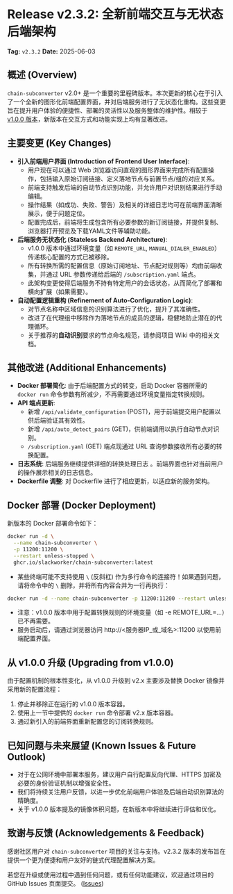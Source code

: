 # Release v2.3.2: 全新前端交互与无状态后端架构

**Tag:** `v2.3.2`
**Date:** 2025-06-03

## 概述 (Overview)

`chain-subconverter` v2.0+ 是一个重要的里程碑版本。本次更新的核心在于引入了一个全新的图形化前端配置界面，并对后端服务进行了无状态化重构。这些变更旨在提升用户体验的便捷性、部署的灵活性以及服务整体的维护性。相较于 [v1.0.0 版本](https://github.com/slackworker/chain-subconverter/releases/tag/v1.0.0)，新版本在交互方式和功能实现上均有显著改进。

## 主要变更 (Key Changes)

* **引入前端用户界面 (Introduction of Frontend User Interface)**:
    * 用户现在可以通过 Web 浏览器访问直观的图形界面来完成所有配置操作，包括输入原始订阅链接、定义落地节点与前置节点/组的对应关系。
    * 前端支持触发后端的自动节点识别功能，并允许用户对识别结果进行手动编辑。
    * 操作结果（如成功、失败、警告）及相关的详细日志均可在前端界面清晰展示，便于问题定位。
    * 配置完成后，前端将生成包含所有必要参数的新订阅链接，并提供复制、浏览器打开预览及下载YAML文件等辅助功能。
* **后端服务无状态化 (Stateless Backend Architecture)**:
    * v1.0.0 版本中通过环境变量（如 `REMOTE_URL`, `MANUAL_DIALER_ENABLED`）传递核心配置的方式已被移除。
    * 所有转换所需的配置信息（原始订阅地址、节点配对规则等）均由前端收集，并通过 URL 参数传递给后端的 `/subscription.yaml` 端点。
    * 此架构变更使得后端服务不持有特定用户的会话状态，从而简化了部署和横向扩展（如果需要）。
* **自动配置逻辑重构 (Refinement of Auto-Configuration Logic)**:
    * 对节点名称中区域信息的识别算法进行了优化，提升了其准确性。 
    * 改进了在代理组中移除作为落地节点的成员的逻辑，稳健地防止潜在的代理循环。
    * 关于推荐的**自动识别**要求的节点命名规范，请参阅项目 Wiki 中的相关文档。

## 其他改进 (Additional Enhancements)

* **Docker 部署简化**: 由于后端配置方式的转变，启动 Docker 容器所需的 `docker run` 命令参数有所减少，不再需要通过环境变量指定转换规则。
* **API 端点更新**:
    * 新增 `/api/validate_configuration` (POST)，用于前端提交用户配置以供后端验证其有效性。
    * 新增 `/api/auto_detect_pairs` (GET)，供前端调用以执行自动节点对识别。
    * `/subscription.yaml` (GET) 端点现通过 URL 查询参数接收所有必要的转换配置。
* **日志系统**: 后端服务继续提供详细的转换处理日志 。前端界面也针对当前用户的操作展示相关的日志信息。
* **Dockerfile 调整**: 对 Dockerfile 进行了相应更新，以适应新的服务架构。

## Docker 部署 (Docker Deployment)

新版本的 Docker 部署命令如下：

```bash
docker run -d \
  --name chain-subconverter \
  -p 11200:11200 \
  --restart unless-stopped \
  ghcr.io/slackworker/chain-subconverter:latest
```

* 某些终端可能不支持使用 `\` (反斜杠) 作为多行命令的连接符！如果遇到问题，请将命令中的 `\` 删除，并将所有内容合并为一行再执行：

```bash
docker run -d --name chain-subconverter -p 11200:11200 --restart unless-stopped ghcr.io/slackworker/chain-subconverter:latest
```

* 注意：v1.0.0 版本中用于配置转换规则的环境变量（如 -e REMOTE_URL=...）已不再需要。 
* 服务启动后，请通过浏览器访问 http://<服务器IP_或_域名>:11200 以使用前端配置界面。

## 从 v1.0.0 升级 (Upgrading from v1.0.0)

由于配置机制的根本性变化，从 v1.0.0 升级到 v2.x 主要涉及替换 Docker 镜像并采用新的配置流程：

1.  停止并移除正在运行的 v1.0.0 版本容器。
2.  使用上一节中提供的 `docker run` 命令部署 v2.x 版本容器。
3.  通过新引入的前端界面重新配置您的订阅转换规则。

## 已知问题与未来展望 (Known Issues & Future Outlook)

* 对于在公网环境中部署本服务，建议用户自行配置反向代理、HTTPS 加密及必要的身份验证机制以增强安全性。 
* 我们将持续关注用户反馈，以进一步优化前端用户体验及后端自动识别算法的精确度。
* 关于 v1.0.0 版本提及的镜像体积问题，在新版本中将继续进行评估和优化。 

## 致谢与反馈 (Acknowledgements & Feedback)

感谢社区用户对 `chain-subconverter` 项目的关注与支持。v2.3.2 版本的发布旨在提供一个更为便捷和用户友好的链式代理配置解决方案。

若您在升级或使用过程中遇到任何问题，或有任何功能建议，欢迎通过项目的 GitHub Issues 页面提交。 ([Issues](https://github.com/slackworker/chain-subconverter/issues))